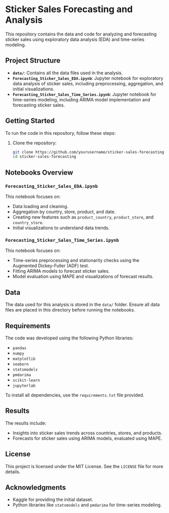 # Sticker Sales Forecasting and Analysis

This repository contains the data and code for analyzing and forecasting sticker sales using exploratory data analysis (EDA) and time-series modeling. 

## Project Structure

- **`data/`**: Contains all the data files used in the analysis.
- **`Forecasting_Sticker_Sales_EDA.ipynb`**: Jupyter notebook for exploratory data analysis of sticker sales, including preprocessing, aggregation, and initial visualizations.
- **`Forecasting_Sticker_Sales_Time_Series.ipynb`**: Jupyter notebook for time-series modeling, including ARIMA model implementation and forecasting sticker sales.

## Getting Started

To run the code in this repository, follow these steps:

1. Clone the repository:
   ```bash
   git clone https://github.com/yourusername/sticker-sales-forecasting.git
   cd sticker-sales-forecasting


## Notebooks Overview

### `Forecasting_Sticker_Sales_EDA.ipynb`
This notebook focuses on:
- Data loading and cleaning.
- Aggregation by country, store, product, and date.
- Creating new features such as `product_country`, `product_store`, and `country_store`.
- Initial visualizations to understand data trends.

### `Forecasting_Sticker_Sales_Time_Series.ipynb`
This notebook focuses on:
- Time-series preprocessing and stationarity checks using the Augmented Dickey-Fuller (ADF) test.
- Fitting ARIMA models to forecast sticker sales.
- Model evaluation using MAPE and visualizations of forecast results.

## Data
The data used for this analysis is stored in the `data/` folder. Ensure all data files are placed in this directory before running the notebooks.

## Requirements
The code was developed using the following Python libraries:
- `pandas`
- `numpy`
- `matplotlib`
- `seaborn`
- `statsmodels`
- `pmdarima`
- `scikit-learn`
- `jupyterlab`

To install all dependencies, use the `requirements.txt` file provided.

## Results
The results include:
- Insights into sticker sales trends across countries, stores, and products.
- Forecasts for sticker sales using ARIMA models, evaluated using MAPE.

## License
This project is licensed under the MIT License. See the `LICENSE` file for more details.

## Acknowledgments
- Kaggle for providing the initial dataset.
- Python libraries like `statsmodels` and `pmdarima` for time-series modeling.
